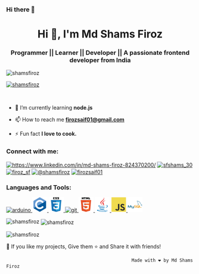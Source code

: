 ### Hi there 👋

<!--
**shamsfiroz/shamsfiroz** is a ✨ _special_ ✨ repository because its `README.md` (this file) appears on your GitHub profile.

Here are some ideas to get you started:

- 🔭 I’m currently working on ...
- 🌱 I’m currently learning ...
- 👯 I’m looking to collaborate on ...
- 🤔 I’m looking for help with ...
- 💬 Ask me about ...
- 📫 How to reach me: ...
- 😄 Pronouns: ...
- ⚡ Fun fact: ...
-->

<h1 align="center">Hi 👋, I'm Md Shams Firoz</h1>
<h3 align="center">Programmer || Learner || Developer || A passionate frontend developer from India</h3>

<p align="left"> <img src="https://komarev.com/ghpvc/?username=shamsfiroz&label=Profile%20views&color=0e75b6&style=flat" alt="shamsfiroz" /> </p>

<p align="left"> <a href="https://github.com/ryo-ma/github-profile-trophy"><img src="https://github-profile-trophy.vercel.app/?username=shamsfiroz" alt="shamsfiroz" /></a> </p>

<p align="left"> <a href="https://twitter.com/" target="blank"><img src="https://img.shields.io/twitter/follow/?logo=twitter&style=for-the-badge" alt="" /></a> </p>

- 🌱 I’m currently learning **node.js**

- 📫 How to reach me **firozsaif01@gmail.com**

- ⚡ Fun fact **I love to cook.**

<h3 align="left">Connect with me:</h3>
<p align="left">
<a href="https://linkedin.com/in/https://www.linkedin.com/in/md-shams-firoz-824370200/" target="blank"><img align="center" src="https://raw.githubusercontent.com/rahuldkjain/github-profile-readme-generator/master/src/images/icons/Social/linked-in-alt.svg" alt="https://www.linkedin.com/in/md-shams-firoz-824370200/" height="30" width="40" /></a>
<a href="https://www.codechef.com/users/sfshams_30" target="blank"><img align="center" src="https://cdn.jsdelivr.net/npm/simple-icons@3.1.0/icons/codechef.svg" alt="sfshams_30" height="30" width="40" /></a>
<a href="https://www.leetcode.com/firoz_sf" target="blank"><img align="center" src="https://raw.githubusercontent.com/rahuldkjain/github-profile-readme-generator/master/src/images/icons/Social/leet-code.svg" alt="firoz_sf" height="30" width="40" /></a>
<a href="https://www.hackerearth.com/@shamsfiroz" target="blank"><img align="center" src="https://raw.githubusercontent.com/rahuldkjain/github-profile-readme-generator/master/src/images/icons/Social/hackerearth.svg" alt="@shamsfiroz" height="30" width="40" /></a>
<a href="https://auth.geeksforgeeks.org/user/firozsaif01" target="blank"><img align="center" src="https://raw.githubusercontent.com/rahuldkjain/github-profile-readme-generator/master/src/images/icons/Social/geeks-for-geeks.svg" alt="firozsaif01" height="30" width="40" /></a>
</p>

<h3 align="left">Languages and Tools:</h3>
<p align="left"> <a href="https://www.arduino.cc/" target="_blank" rel="noreferrer"> <img src="https://cdn.worldvectorlogo.com/logos/arduino-1.svg" alt="arduino" width="40" height="40"/> </a> <a href="https://www.cprogramming.com/" target="_blank" rel="noreferrer"> <img src="https://raw.githubusercontent.com/devicons/devicon/master/icons/c/c-original.svg" alt="c" width="40" height="40"/> </a> <a href="https://www.w3schools.com/css/" target="_blank" rel="noreferrer"> <img src="https://raw.githubusercontent.com/devicons/devicon/master/icons/css3/css3-original-wordmark.svg" alt="css3" width="40" height="40"/> </a> <a href="https://git-scm.com/" target="_blank" rel="noreferrer"> <img src="https://www.vectorlogo.zone/logos/git-scm/git-scm-icon.svg" alt="git" width="40" height="40"/> </a> <a href="https://www.w3.org/html/" target="_blank" rel="noreferrer"> <img src="https://raw.githubusercontent.com/devicons/devicon/master/icons/html5/html5-original-wordmark.svg" alt="html5" width="40" height="40"/> </a> <a href="https://www.java.com" target="_blank" rel="noreferrer"> <img src="https://raw.githubusercontent.com/devicons/devicon/master/icons/java/java-original.svg" alt="java" width="40" height="40"/> </a> <a href="https://developer.mozilla.org/en-US/docs/Web/JavaScript" target="_blank" rel="noreferrer"> <img src="https://raw.githubusercontent.com/devicons/devicon/master/icons/javascript/javascript-original.svg" alt="javascript" width="40" height="40"/> </a> <a href="https://www.mysql.com/" target="_blank" rel="noreferrer"> <img src="https://raw.githubusercontent.com/devicons/devicon/master/icons/mysql/mysql-original-wordmark.svg" alt="mysql" width="40" height="40"/> </a> </p>

<p><img align="left" src="https://github-readme-stats.vercel.app/api/top-langs?username=shamsfiroz&show_icons=true&locale=en&layout=compact" alt="shamsfiroz" /></p>

<p>&nbsp;<img align="center" src="https://github-readme-stats.vercel.app/api?username=shamsfiroz&show_icons=true&locale=en" alt="shamsfiroz" /></p>

<p><img align="center" src="https://github-readme-streak-stats.herokuapp.com/?user=shamsfiroz&" alt="shamsfiroz" /></p>
                           💙 If you like my projects, Give them ⭐ and Share it with friends!

                                                   Made with ❤️ by Md Shams Firoz
